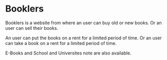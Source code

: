 # Booklers

Booklers is a website from where an user can buy old or new books.
Or an user can sell their books.

An user can put the books on a rent for a limited period of time.
Or an user can take a book on a rent for a limited period of time.

E-Books and School and Universites note are also available.
